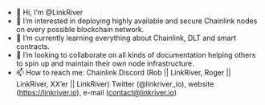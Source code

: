 - 👋 Hi, I’m @LinkRiver
- 👀 I’m interested in deploying highly available and secure Chainlink nodes on every possible blockchain network.
- 🌱 I’m currently learning everything about Chainlink, DLT and smart contracts.
- 💞️ I’m looking to collaborate on all kinds of documentation helping others to spin up and maintain their own node infrastructure.
- 📫 How to reach me: Chainlink Discord (Rob || LinkRiver, Roger || LinkRiver, XX’er || LinkRiver) 
                      Twitter (@linkriver_io), website (https://linkriver.io), e-mail (contact@linkriver.io)

<!---
Linkriver/Linkriver is a ✨ special ✨ repository because its `README.md` (this file) appears on your GitHub profile.
You can click the Preview link to take a look at your changes.
--->
